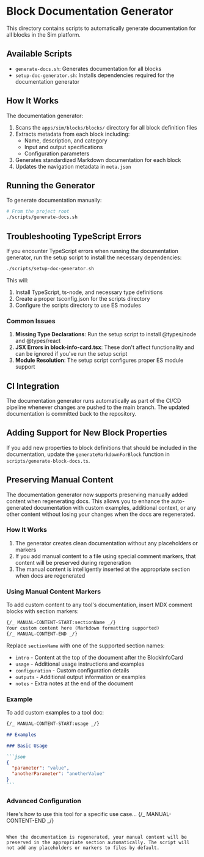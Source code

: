 # Block Documentation Generator

This directory contains scripts to automatically generate documentation for all blocks in the Sim platform.

## Available Scripts

- `generate-docs.sh`: Generates documentation for all blocks
- `setup-doc-generator.sh`: Installs dependencies required for the documentation generator

## How It Works

The documentation generator:

1. Scans the `apps/sim/blocks/blocks/` directory for all block definition files
2. Extracts metadata from each block including:
   - Name, description, and category
   - Input and output specifications
   - Configuration parameters
3. Generates standardized Markdown documentation for each block
4. Updates the navigation metadata in `meta.json`

## Running the Generator

To generate documentation manually:

```bash
# From the project root
./scripts/generate-docs.sh
```

## Troubleshooting TypeScript Errors

If you encounter TypeScript errors when running the documentation generator, run the setup script to install the necessary dependencies:

```bash
./scripts/setup-doc-generator.sh
```

This will:

1. Install TypeScript, ts-node, and necessary type definitions
2. Create a proper tsconfig.json for the scripts directory
3. Configure the scripts directory to use ES modules

### Common Issues

1. **Missing Type Declarations**: Run the setup script to install @types/node and @types/react
2. **JSX Errors in block-info-card.tsx**: These don't affect functionality and can be ignored if you've run the setup script
3. **Module Resolution**: The setup script configures proper ES module support

## CI Integration

The documentation generator runs automatically as part of the CI/CD pipeline whenever changes are pushed to the main branch. The updated documentation is committed back to the repository.

## Adding Support for New Block Properties

If you add new properties to block definitions that should be included in the documentation, update the `generateMarkdownForBlock` function in `scripts/generate-block-docs.ts`.

## Preserving Manual Content

The documentation generator now supports preserving manually added content when regenerating docs. This allows you to enhance the auto-generated documentation with custom examples, additional context, or any other content without losing your changes when the docs are regenerated.

### How It Works

1. The generator creates clean documentation without any placeholders or markers
2. If you add manual content to a file using special comment markers, that content will be preserved during regeneration
3. The manual content is intelligently inserted at the appropriate section when docs are regenerated

### Using Manual Content Markers

To add custom content to any tool's documentation, insert MDX comment blocks with section markers:

```markdown
{/_ MANUAL-CONTENT-START:sectionName _/}
Your custom content here (Markdown formatting supported)
{/_ MANUAL-CONTENT-END _/}
```

Replace `sectionName` with one of the supported section names:

- `intro` - Content at the top of the document after the BlockInfoCard
- `usage` - Additional usage instructions and examples
- `configuration` - Custom configuration details
- `outputs` - Additional output information or examples
- `notes` - Extra notes at the end of the document

### Example

To add custom examples to a tool doc:

````markdown
{/_ MANUAL-CONTENT-START:usage _/}

## Examples

### Basic Usage

```json
{
  "parameter": "value",
  "anotherParameter": "anotherValue"
}
```
````

### Advanced Configuration

Here's how to use this tool for a specific use case...
{/_ MANUAL-CONTENT-END _/}

```

When the documentation is regenerated, your manual content will be preserved in the appropriate section automatically. The script will not add any placeholders or markers to files by default.
```
